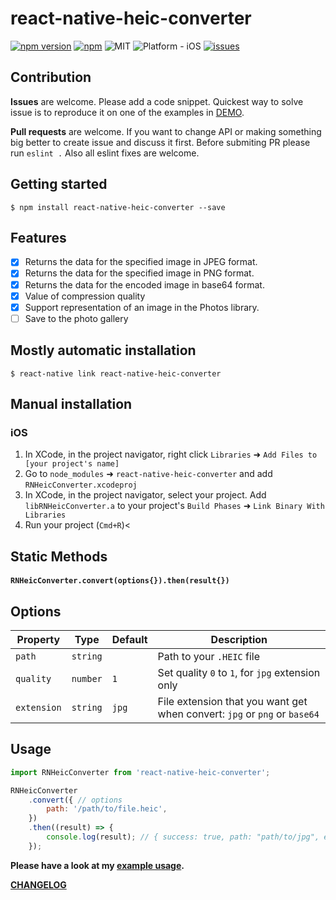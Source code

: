 
# react-native-heic-converter
[![npm version](https://badge.fury.io/js/react-native-heic-converter.svg)](https://badge.fury.io/js/react-native-heic-converter)
[![npm](https://img.shields.io/npm/dt/react-native-heic-converter.svg)](https://npmcharts.com/compare/react-native-heic-converter?minimal=true)
![MIT](https://img.shields.io/dub/l/vibe-d.svg)
![Platform - iOS](https://img.shields.io/badge/platform-iOS-yellow.svg)
[![issues](https://img.shields.io/github/issues/maxim-kolesnikov/react-native-heic-converter.svg?style=flat)](https://github.com/maxim-kolesnikov/react-native-heic-converter/issues)


## Contribution

**Issues** are welcome. Please add a code snippet. Quickest way to solve issue is to reproduce it on one of the examples in [DEMO](https://github.com/maxim-kolesnikov/react-native-heic-converter/tree/master/demo).

**Pull requests** are welcome. If you want to change API or making something big better to create issue and discuss it first. Before submiting PR please run ```eslint .``` Also all eslint fixes are welcome.

## Getting started

`$ npm install react-native-heic-converter --save`

## Features

- [x] Returns the data for the specified image in JPEG format.
- [x] Returns the data for the specified image in PNG format.
- [x] Returns the data for the encoded image in base64 format.
- [x] Value of compression quality
- [x] Support representation of an image in the Photos library.
- [ ] Save to the photo gallery

## Mostly automatic installation

`$ react-native link react-native-heic-converter`

## Manual installation


### iOS

1. In XCode, in the project navigator, right click `Libraries` ➜ `Add Files to [your project's name]`
2. Go to `node_modules` ➜ `react-native-heic-converter` and add `RNHeicConverter.xcodeproj`
3. In XCode, in the project navigator, select your project. Add `libRNHeicConverter.a` to your project's `Build Phases` ➜ `Link Binary With Libraries`
4. Run your project (`Cmd+R`)<

## Static Methods

#### `RNHeicConverter.convert(options{}).then(result{})`

## Options

| Property  | Type | Default | Description |
| ------------- | ------------- | ------------- | ------------- |
| `path`  | `string`  |  | Path to your `.HEIC` file  |
| `quality`  | `number`  | `1`  | Set quality `0` to `1`, for `jpg` extension only  |
| `extension`  | `string`  | `jpg`  | File extension that you want get when convert: `jpg` or `png` or `base64` |

## Usage
```jsx
import RNHeicConverter from 'react-native-heic-converter';

RNHeicConverter
    .convert({ // options
        path: '/path/to/file.heic',
    })
    .then((result) => {
        console.log(result); // { success: true, path: "path/to/jpg", error, base64, }
    });
```
  
**Please have a look at my [example usage](https://github.com/maxim-kolesnikov/react-native-heic-converter/blob/master/demo/App.js).**

**[CHANGELOG](https://github.com/maxim-kolesnikov/react-native-heic-converter/blob/master/CHANGELOG)**
